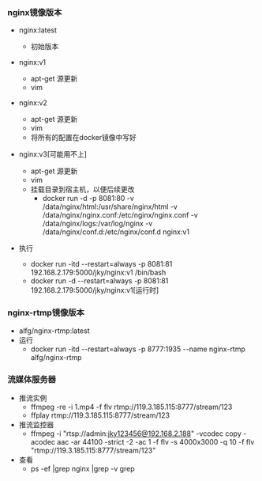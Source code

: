 ### nginx镜像版本
- nginx:latest
  - 初始版本
- nginx:v1
  - apt-get 源更新
  - vim
- nginx:v2
  - apt-get 源更新
  - vim 
  - 将所有的配置在docker镜像中写好
- nginx:v3[可能用不上]
  - apt-get 源更新
  - vim 
  - 挂载目录到宿主机，以便后续更改
    - docker run -d -p 8081:80 -v /data/nginx/html:/usr/share/nginx/html -v /data/nginx/nginx.conf:/etc/nginx/nginx.conf  -v /data/nginx/logs:/var/log/nginx -v /data/nginx/conf.d:/etc/nginx/conf.d nginx:v1

- 执行
  - docker run -itd --restart=always -p 8081:81 192.168.2.179:5000/jky/nginx:v1 /bin/bash
  - docker run -d --restart=always -p 8081:81 192.168.2.179:5000/jky/nginx:v1[运行时]

### nginx-rtmp镜像版本
- alfg/nginx-rtmp:latest
- 运行
  - docker run -itd --restart=always -p 8777:1935 --name nginx-rtmp alfg/nginx-rtmp

### 流媒体服务器
- 推流实例
  - ffmpeg -re -i 1.mp4 -f flv rtmp://119.3.185.115:8777/stream/123
  - ffplay rtmp://119.3.185.115:8777/stream/123
- 推流监控器
  - ffmpeg -i "rtsp://admin:jky123456@192.168.2.188" -vcodec copy -acodec aac -ar 44100 -strict -2 -ac 1 -f flv -s 4000x3000 -q 10 -f flv "rtmp://119.3.185.115:8777/stream/123"
- 查看
  - ps -ef |grep nginx |grep -v grep
